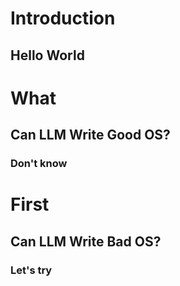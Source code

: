 # Introduction

## Hello World

# What

## Can LLM Write Good OS?

### Don't know

# First

## Can LLM Write Bad OS?

### Let's try